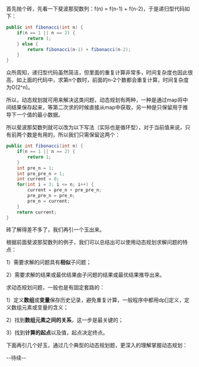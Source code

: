首先抛个砖，先看一下斐波那契数列：f(n) = f(n-1) + f(n-2)，于是递归型代码如下：

```Java
public int fibonacci(int n) {
    if(n == 1 || n == 2) {
        return 1;
    } else {
        return fibonacci(n-1) + fibonacci(n-2);
    }
} 
```

众所周知，递归型代码虽然简洁，但里面的重复计算非常多，时间复杂度也因此很高，如上面的代码中，求第n个数时，前面的n-2个数都会重复计算，时间复杂度为O(2^n)。

所以，动态规划就可用来解决这类问题，动态规划有两种，一种是通过map将中间结果保存起来，等第二次求的时候直接从map中获取，另一种是只保留用于推导下一个值的最小数据。

所以斐波那契数列就可以改为以下写法（实际也是循环型），对于当前值来说，只有前两个数是有用的，所以我们只需保留这两个：

```Java
public int fibonacci(int n) {
    if(n == 1 || n == 2) {
        return 1;
    }
    int pre_n = 1;
    int pre_pre_n = 1;
    int current = 0;
    for(int i = 3; i <= n; i++) {
        current = pre_n + pre_pre_n;
        pre_pre_n = pre_n;
        pre_n = current;
    }
    return current;
}
```

砖了解得差不多了，我们再引一个玉出来。

根据前面斐波那契数列的例子，我们可以总结出可以使用动态规划求解问题的特点：

1）需要求解的问题具有**相似**子问题；

2）需要求解的结果或最优结果由子问题的结果或最优结果推导出来。

求动态规划问题，一般也是有固定套路的：

1）定义**数组**或**变量**保存历史记录，避免重复计算，一般程序中都用dp[]定义，定义数组元素或变量的含义；

2）找到**数组元素之间的关系**，这一步是最关键的；

3）找到**计算的起点**以及值，起点决定终点。

下面再引几个好玉，通过几个典型的动态规划题，更深入的理解掌握动态规划：

--待续--
